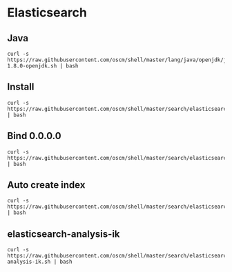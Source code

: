 Elasticsearch
=====

Java
-----
	curl -s https://raw.githubusercontent.com/oscm/shell/master/lang/java/openjdk/java-1.8.0-openjdk.sh | bash

Install
-----
	curl -s https://raw.githubusercontent.com/oscm/shell/master/search/elasticsearch/install.yum.sh | bash

Bind 0.0.0.0
-----
	curl -s https://raw.githubusercontent.com/oscm/shell/master/search/elasticsearch/network.bind_host.sh | bash
	
	
Auto create index
-----
	curl -s https://raw.githubusercontent.com/oscm/shell/master/search/elasticsearch/action.auto_create_index.sh | bash

elasticsearch-analysis-ik
----
	curl -s https://raw.githubusercontent.com/oscm/shell/master/search/elasticsearch/elasticsearch-analysis-ik.sh | bash

